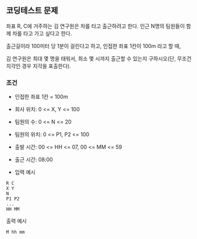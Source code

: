 ## 코딩테스트 문제

좌표 R, C에 거주하는 김 연구원은 차를 타고 출근하려고 한다. 인근 N명의 팀원들이 함께 차를 타고 가고 싶다고 한다. 

출근길이라 100미터 당 1분이 걸린다고 하고, 인접한 좌표 1칸이 100m 라고 할 때,

김 연구원은 최대 몇 명을 태워서, 최소 몇 시까지 출근할 수 있는지 구하시오(단, 무조건 지각인 경우 지각을 표출한다). 

### 조건
- 인접한 좌표 1칸 = 100m 
- 회사 위치: 0 <= X, Y <= 100
- 팀원의 수: 0 <= N <= 20
- 팀원의 위치: 0 <= P1, P2 <= 100
- 출발 시간: 00 <= HH <= 07, 00 <= MM <= 59
- 출근 시간: 08:00

- 입력 예시
```
R C
X Y
N
P1 P2
...
HH MM
```

출력 예시
```
M hh mm
```
